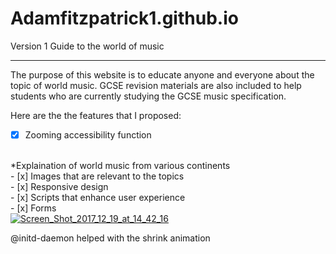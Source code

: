 # Adamfitzpatrick1.github.io
Version 1 Guide to the world of music

------------------------------------------------------------------------------------------------------------------------------

The purpose of this website is to educate anyone and everyone about the topic of world music. GCSE revision materials are also included
to help students who are currently studying the GCSE music specification.

Here are the the features that I proposed:
<br/>
- [x] Zooming accessibility function
<br/>
*Explaination of world music from various continents
<br/>
- [x] Images that are relevant to the topics
<br/>
- [x] Responsive design
<br/>
- [x] Scripts that enhance user experience
<br/>
- [x] Forms
<br/>
<a href="https://ibb.co/bZ4hx6"><img src="https://preview.ibb.co/bKdmPm/Screen_Shot_2017_12_19_at_14_42_16.png" alt="Screen_Shot_2017_12_19_at_14_42_16" border="0"></a>
<p>@initd-daemon helped with the shrink animation</p>
<br/>

